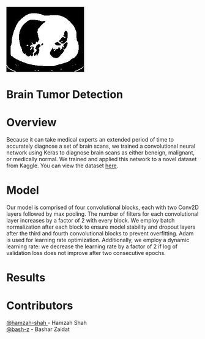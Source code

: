 ![alt text](https://github.com/bash-z/brain_tumor_detection/blob/main/data/Train/MALIGNANT/0.jpg?raw=true)

# Brain Tumor Detection

# Overview
Because it can take medical experts an extended period of time to accurately diagnose a set of brain scans, we trained a convolutional neural network using Keras to diagnose brain scans as either beneign, malignant, or medically normal. We trained and applied this network to a novel dataset from Kaggle. You can view the dataset [here](https://www.kaggle.com/alifrahman/modiified).

# Model
Our model is comprised of four convolutional blocks, each with two Conv2D layers followed by max pooling. The number of filters for each convolutional layer increases by a factor of 2 with every block. We employ batch normalization after each block to ensure model stability and dropout layers after the third and fourth convolutional blocks to prevent overfitting. Adam is used for learning rate optimization. Additionally, we employ a dynamic learning rate: we decrease the learning rate by a factor of 2 if log of validation loss does not improve after two consecutive epochs.

# Results


# Contributors
[@hamzah-shah ](https://github.com/hamzah-shah)- Hamzah Shah  
[@bash-z](https://github.com/bash-z) - Bashar Zaidat
